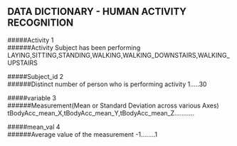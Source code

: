 ## DATA DICTIONARY - HUMAN ACTIVITY RECOGNITION

#####Activity	1  
######Activity Subject has been performing
LAYING,SITTING,STANDING,WALKING,WALKING_DOWNSTAIRS,WALKING_UPSTAIRS	

#####Subject_id	2  
######Distinct number of person who is performing activity
1.....30

#####variable 3  
######Measurement(Mean or Standard Deviation across various Axes)  
tBodyAcc_mean_X,tBodyAcc_mean_Y,tBodyAcc_mean_Z...........

#####mean_val 4  
######Average value of the measurement 
-1........1